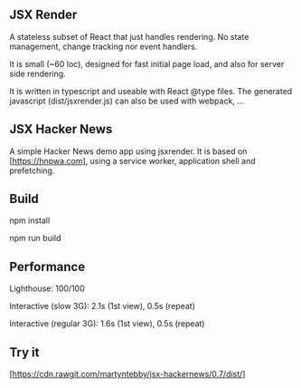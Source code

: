 JSX Render
----------
A stateless subset of React that just handles rendering.
No state management, change tracking nor event handlers.

It is small (~60 loc), designed for fast initial page load,
and also for server side rendering.

It is written in typescript and useable with React @type files.
The generated javascript (dist/jsxrender.js) can also be used with webpack, ...

JSX Hacker News
---------------
A simple Hacker News demo app using jsxrender.
It is based on [https://hnpwa.com], using a service worker, application shell
and prefetching.

Build
-----
npm install

npm run build

Performance
-----------
Lighthouse: 100/100

Interactive (slow 3G): 2.1s (1st view), 0.5s (repeat)

Interactive (regular 3G): 1.6s (1st view), 0.5s (repeat)

Try it
------
[https://cdn.rawgit.com/martyntebby/jsx-hackernews/0.7/dist/]
